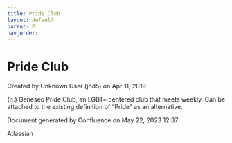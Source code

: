 ```yaml
---
title: Pride Club
layout: default
parent: P
nav_order:
---
```


# Pride Club

Created by  Unknown User (jnd5) on Apr 11, 2019

(n.) Geneseo Pride Club, an LGBT+ centered club that meets weekly. Can be attached to the existing definition of “Pride” as an alternative.

Document generated by Confluence on May 22, 2023 12:37

Atlassian
